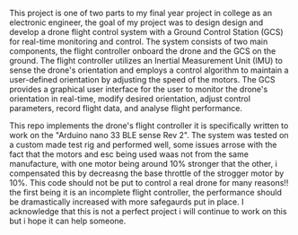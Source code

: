 This project is one of two parts to my final year project in college as an electronic engineer, the goal of my project was to design design and develop a drone flight control system with a Ground Control Station (GCS) for real-time monitoring and control. The system consists of two main components, the flight controller onboard the drone and the GCS on the ground. The flight controller utilizes an Inertial Measurement Unit (IMU) to sense the drone's orientation and employs a control algorithm to maintain a user-defined orientation by adjusting the speed of the motors. The GCS provides a graphical user interface for the user to monitor the drone's orientation in real-time, modify desired orientation, adjust control parameters, record flight data, and analyse flight performance.

This repo implements the drone's flight controller it is specifically written to work on the "Arduino nano 33 BLE sense Rev 2". The system was tested on a custom made test rig and performed well, some issues arrose with the fact that the motors and esc being used waas not from the same manufacture, with one motor being around 10% stronger that the other, i compensated this by decreasng the base throttle of the strogger motor by 10%. This code should not be put to control a real drone for many reasons!! the first being it is an incomplete flight controller, the performance should be dramastically increased with more safegaurds put in place. I acknowledge that this is not a perfect project i will continue to work on this but i hope it can help someone.

 
